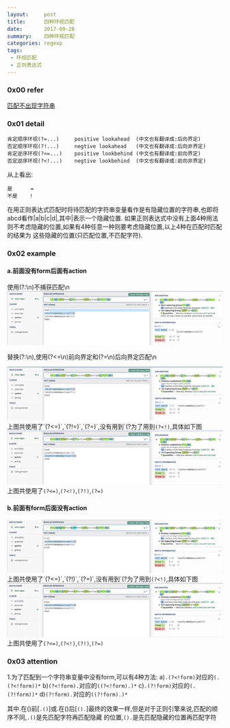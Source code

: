 ```yaml
---
layout:     post
title:      四种环视匹配
date:       2017-09-28
summary:    四种环视匹配
categories: regexp
tags:
 - 环视匹配
 - 正则表达式
---
```



### 0x00 refer

[匹配不出现字符串][1]

### 0x01 detail

```
肯定顺序环视(?=...)     positive lookahead  (中文也有翻译成:后向界定)
否定顺序环视(?!...)     negtive lookahead   (中文也有翻译成:后向非界定)
肯定逆序环视(?<=...)    positive lookbehind (中文也有翻译成:前向界定)
否定逆序环视(?<!...)    negtive lookbehind  (中文也有翻译成:前向非界定)
```

从上看出:

```
是      =
不是    !
```

在用正则表达式匹配时将待匹配的字符串变量看作是有隐藏位置的字符串,也即将abcd看作|a|b|c|d|,其中|表示一个隐藏位置.
如果正则表达式中没有上面4种用法则不考虑隐藏的位置,如果有4种任意一种则要考虑隐藏位置,以上4种在匹配时匹配的结果为
这些隐藏的位置(只匹配位置,不匹配字符).

### 0x02 example

#### a.前面没有form后面有action

使用(?:\n)不捕获匹配\n
<img src="https://raw.githubusercontent.com/3xp10it/pic/master/reg1.png">

替换(?:\n),使用(?<=\n)前向界定和(?=\n)后向界定匹配\n

<img src="https://raw.githubusercontent.com/3xp10it/pic/master/reg2.png">
上图共使用了`(?<=)`,`(?!=)`,`(?=)`,没有用到`(?<!)`

为了用到`(?<!)`,具体如下图
<img src="https://raw.githubusercontent.com/3xp10it/pic/master/reg3.png">
上图共使用了`(?<=)`,`(?<!)`,`(?!)`,`(?=)`

#### b.前面有form后面没有action

<img src="https://raw.githubusercontent.com/3xp10it/pic/master/reg4.png">
上图共使用了`(?<=)`,`(?!)`,`(?=)`,没有用到`(?<!)`

为了用到`(?<!)`,具体如下图
<img src="https://raw.githubusercontent.com/3xp10it/pic/master/reg5.png">
上图共使用了`(?<=)`,`(?<!)`,`(?!)`,`(?=)`

### 0x03 attention

1.为了匹配到一个字符串变量中没有form,可以有4种方法:
a)`.(?<!form)`对应的`(.(?<!form))*`
b)`(?<!form).`对应的`((?<!form).)*`
c)`.(?!form)`对应的`(.(?!form))*`
d)`(?!form).`对应的`((?!form).)*`

其中.在()前[`.()`]或.在()后[`().`]最终的效果一样,但是对于正则引擎来说,匹配的顺序不同,`.()`是先匹配字符再匹配隐藏
的位置,`().`是先匹配隐藏的位置再匹配字符

[1]: http://www.jb51.net/article/52491.htm

